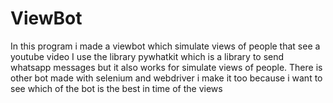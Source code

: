 # ViewBot
In this program i made a viewbot which simulate views of people that see a youtube video 
I use the library pywhatkit which is a library to send whatsapp messages but it also works for simulate views of people.
There is other bot made with selenium and webdriver i make it too because i want to see which of the bot is the best in time of the views
